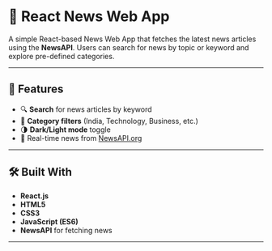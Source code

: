 # 📰 React News Web App

A simple React-based News Web App that fetches the latest news articles using the **NewsAPI**. Users can search for news by topic or keyword and explore pre-defined categories.

---

## 🌟 Features

- 🔍 **Search** for news articles by keyword
- 📂 **Category filters** (India, Technology, Business, etc.)
- 🌗 **Dark/Light mode** toggle
- 🔗 Real-time news from [NewsAPI.org](https://newsapi.org)

---

## 🛠️ Built With

- **React.js**
- **HTML5**
- **CSS3**
- **JavaScript (ES6)**
- **NewsAPI** for fetching news

---


